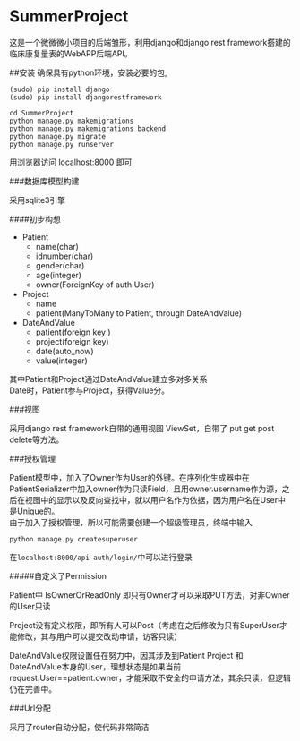 # SummerProject
这是一个微微微小项目的后端雏形，利用django和django rest framework搭建的临床康复量表的WebAPP后端API。

##安装
确保具有python环境，安装必要的包,

```
(sudo) pip install django
(sudo) pip install djangorestframework
```

```
cd SummerProject
python manage.py makemigrations
python manage.py makemigrations backend
python manage.py migrate
python manage.py runserver
```

用浏览器访问 localhost:8000 即可

###数据库模型构建

  采用sqlite3引擎

####初步构想

- Patient
    - name(char)
    - idnumber(char)
    - gender(char)
    - age(integer)
    - owner(ForeignKey of auth.User)
- Project
    - name
    - patient(ManyToMany to Patient, through DateAndValue)
- DateAndValue
    - patient(foreign key )
    - project(foreign key)
    - date(auto_now)
    - value(integer)

其中Patient和Project通过DateAndValue建立多对多关系</br>
Date时，Patient参与Project，获得Value分。

###视图

采用django rest framework自带的通用视图 ViewSet，自带了 put get post delete等方法。

###授权管理

Patient模型中，加入了Owner作为User的外键。在序列化生成器中在PatientSerializer中加入owner作为只读Field，且用owner.username作为源，之后在视图中的显示以及反向查找中，就以用户名作为依据，因为用户名在User中是Unique的。</br>
由于加入了授权管理，所以可能需要创建一个超级管理员，终端中输入

```
python manage.py createsuperuser
```

在`localhost:8000/api-auth/login/`中可以进行登录


#####自定义了Permission

Patient中 IsOwnerOrReadOnly 即只有Owner才可以采取PUT方法，对非Owner的User只读</br>

Project没有定义权限，即所有人可以Post（考虑在之后修改为只有SuperUser才能修改，其与用户可以提交改动申请，访客只读）</br>

DateAndValue权限设置任在努力中，因其涉及到Patient Project 和 DateAndValue本身的User，理想状态是如果当前request.User==patient.owner，才能采取不安全的申请方法，其余只读，但逻辑仍在完善中。

###Url分配

采用了router自动分配，使代码非常简洁
